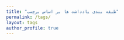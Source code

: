 ```yaml
---
title: "طبقه بندی یادداشت ها بر اساس برچسب"
permalink: /tags/
layout: tags
author_profile: true
---
```


